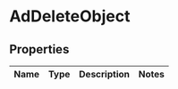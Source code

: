 

# AdDeleteObject

## Properties

Name | Type | Description | Notes
------------ | ------------- | ------------- | -------------



